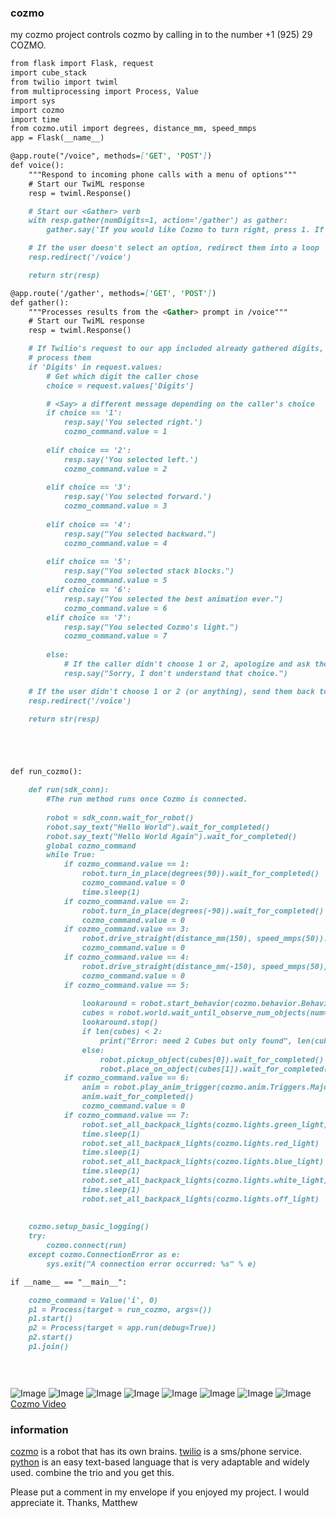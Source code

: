 

### cozmo
my cozmo project controls cozmo by calling in to the number +1 (925) 29 COZMO.

```markdown
from flask import Flask, request
import cube_stack
from twilio import twiml
from multiprocessing import Process, Value
import sys
import cozmo
import time
from cozmo.util import degrees, distance_mm, speed_mmps
app = Flask(__name__)

@app.route("/voice", methods=['GET', 'POST'])
def voice():
    """Respond to incoming phone calls with a menu of options"""
    # Start our TwiML response
    resp = twiml.Response()

    # Start our <Gather> verb
    with resp.gather(numDigits=1, action='/gather') as gather:
        gather.say('If you would like Cozmo to turn right, press 1. If you would like Cozmo to turn left, press 2. If you would like cozmo to go forward, press 3. If you would like cozmo to go backward, press 4. If you would like Cozmo to stack, press 5. If you would like Cozmo to do a cute animation, press 6. If you would like Cozmo to turn its lights, press 7.')

    # If the user doesn't select an option, redirect them into a loop
    resp.redirect('/voice')

    return str(resp)

@app.route('/gather', methods=['GET', 'POST'])
def gather():
    """Processes results from the <Gather> prompt in /voice"""
    # Start our TwiML response
    resp = twiml.Response()

    # If Twilio's request to our app included already gathered digits,
    # process them
    if 'Digits' in request.values:
        # Get which digit the caller chose
        choice = request.values['Digits']

        # <Say> a different message depending on the caller's choice
        if choice == '1':
            resp.say('You selected right.')
            cozmo_command.value = 1
            
        elif choice == '2':
            resp.say('You selected left.')
            cozmo_command.value = 2
            
        elif choice == '3':
            resp.say('You selected forward.')
            cozmo_command.value = 3
            
        elif choice == '4':
            resp.say("You selected backward.")
            cozmo_command.value = 4
            
        elif choice == '5':
            resp.say("You selected stack blocks.")
            cozmo_command.value = 5
        elif choice == '6':
            resp.say("You selected the best animation ever.")
            cozmo_command.value = 6
        elif choice == '7':
            resp.say("You selected Cozmo's light.")
            cozmo_command.value = 7
            
        else:
            # If the caller didn't choose 1 or 2, apologize and ask them again
            resp.say("Sorry, I don't understand that choice.")

    # If the user didn't choose 1 or 2 (or anything), send them back to /voice
    resp.redirect('/voice')

    return str(resp)





def run_cozmo():

    def run(sdk_conn):
        #The run method runs once Cozmo is connected.
        
        robot = sdk_conn.wait_for_robot()
        robot.say_text("Hello World").wait_for_completed()
        robot.say_text("Hello World Again").wait_for_completed()
        global cozmo_command
        while True:
            if cozmo_command.value == 1:
                robot.turn_in_place(degrees(90)).wait_for_completed()
                cozmo_command.value = 0
                time.sleep(1)
            if cozmo_command.value == 2:
                robot.turn_in_place(degrees(-90)).wait_for_completed()
                cozmo_command.value = 0
            if cozmo_command.value == 3:
                robot.drive_straight(distance_mm(150), speed_mmps(50)).wait_for_completed()
                cozmo_command.value = 0
            if cozmo_command.value == 4:
                robot.drive_straight(distance_mm(-150), speed_mmps(50)).wait_for_completed() 
                cozmo_command.value = 0
            if cozmo_command.value == 5:
                
                lookaround = robot.start_behavior(cozmo.behavior.BehaviorTypes.LookAroundInPlace)
                cubes = robot.world.wait_until_observe_num_objects(num=2, object_type=cozmo.objects.LightCube, timeout=60)
                lookaround.stop()
                if len(cubes) < 2:
                    print("Error: need 2 Cubes but only found", len(cubes), "Cube(s)")
                else:
                    robot.pickup_object(cubes[0]).wait_for_completed()
                    robot.place_on_object(cubes[1]).wait_for_completed()
            if cozmo_command.value == 6:
                anim = robot.play_anim_trigger(cozmo.anim.Triggers.MajorWin)
                anim.wait_for_completed()
                cozmo_command.value = 0
            if cozmo_command.value == 7:
                robot.set_all_backpack_lights(cozmo.lights.green_light)
                time.sleep(1)
                robot.set_all_backpack_lights(cozmo.lights.red_light)
                time.sleep(1)
                robot.set_all_backpack_lights(cozmo.lights.blue_light)
                time.sleep(1)
                robot.set_all_backpack_lights(cozmo.lights.white_light)
                time.sleep(1)
                robot.set_all_backpack_lights(cozmo.lights.off_light)
                
                   
    cozmo.setup_basic_logging()
    try:
        cozmo.connect(run)
    except cozmo.ConnectionError as e:
        sys.exit("A connection error occurred: %s" % e)                   

if __name__ == "__main__":

    cozmo_command = Value('i', 0)
    p1 = Process(target = run_cozmo, args=())
    p1.start()
    p2 = Process(target = app.run(debug=True))
    p2.start()
    p1.join()

    
    

```
![Image](https://dmyhprcifcyj5.cloudfront.net/sites/default/files/cozmo-landingpage-imgs/cozmo-game-mobile.jpg)
![Image](https://tctechcrunch2011.files.wordpress.com/2016/10/cozmo_5_360-png.gif)
![Image](https://dmyhprcifcyj5.cloudfront.net/sites/default/files/cozmo-landingpage-imgs/cozmo-peek-mobile.jpg)
![Image](https://cdn0.vox-cdn.com/thumbor/OVf_RC_ubtstGRqSfyVk5hqoy7s=/1020x0/cdn0.vox-cdn.com/uploads/chorus_asset/file/6770225/anki-cozmo-stock-vpavic-12.0.jpg)
![Image](https://c.slashgear.com/wp-content/uploads/2016/06/anki-cozmo-3.gif)
![Image](https://cdn1.vox-cdn.com/uploads/chorus_asset/file/6947125/cozmo.0.gif)
![Image](http://img.huffingtonpost.com/asset/scalefit_630_noupscale/577137d61500002a0073cbd5.gif)
![Image](https://images-na.ssl-images-amazon.com/images/G/01/vince/boost/detailpages/cozmovideo._SR720,404_.jpg)
[Cozmo Video](https://www.youtube.com/watch?v=cD5xwhZf87U)

### information

[cozmo](https://anki.com/en-us/cozmo?_ga=1.85215710.694554497.1483836170) is a robot that has its own brains. [twilio](https://www.twilio.com/) is a sms/phone service. [python](https://www.python.org/) is an easy text-based language that is very adaptable and widely used. combine the trio and you get this.


Please put a comment in my envelope if you enjoyed my project. I would appreciate it. 
Thanks,
Matthew





